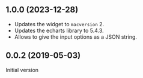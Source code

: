 ## 1.0.0 (2023-12-28)

- Updates the widget to `macversion` 2.
- Updates the echarts library to 5.4.3.
- Allows to give the input options as a JSON string.

## 0.0.2 (2019-05-03)

Initial version
